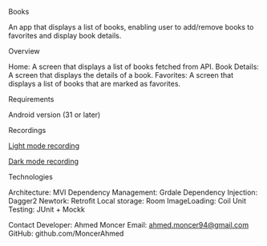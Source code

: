 Books

An app that displays a list of books, enabling user to add/remove books to favorites and display book details.

Overview

Home: A screen that displays a list of books fetched from API.
Book Details: A screen that displays the details of a book.
Favorites: A screen that displays a list of books that are marked as favorites.

Requirements

Android version (31 or later)

Recordings

[Light mode recording](demo/Books-recording-light.mov)

[Dark mode recording](demo/Books-recording-dark.mov)


Technologies

Architecture: MVI
Dependency Management: Grdale
Dependency Injection: Dagger2
Newtork: Retrofit
Local storage: Room
ImageLoading: Coil
Unit Testing: JUnit + Mockk

Contact
Developer: Ahmed Moncer
Email: ahmed.moncer94@gmail.com
GitHub: github.com/MoncerAhmed
